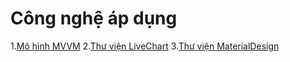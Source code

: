 # Công nghệ áp dụng
1.[Mô hình MVVM](Mô%20hình%20MVVM.md)
2.[Thư viện LiveChart](Thư%20viện%20LiveChart.md)
3.[Thư viện MaterialDesign](Thư%20viện%20MaterialDesign.md)